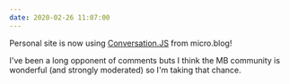 ```yaml
---
date: 2020-02-26 11:07:00
---
```


Personal site is now using [Conversation.JS](https://help.micro.blog/2020/conversation-js/) from micro.blog!

I've been a long opponent of comments buts I think the MB community is wonderful (and strongly moderated) so I'm taking that chance.
